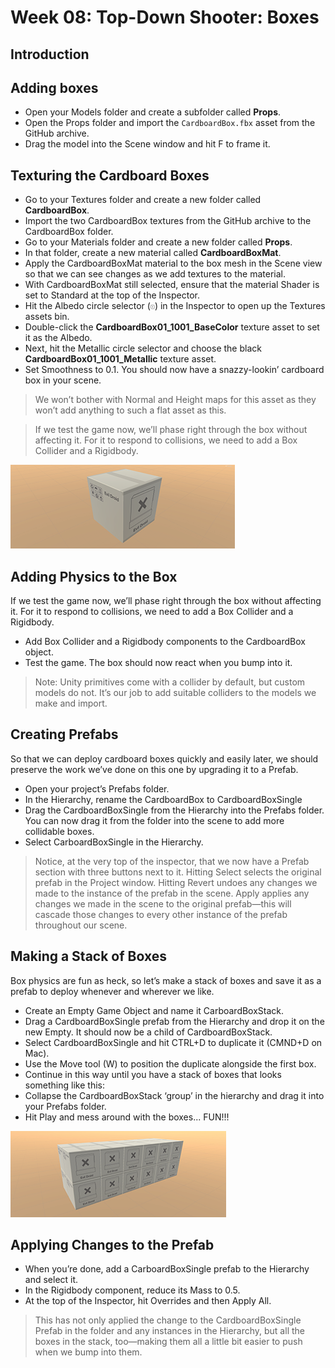 # Week 08: Top-Down Shooter: Boxes

## Introduction

## Adding boxes

- Open your Models folder and create a subfolder called **Props**.
- Open the Props folder and import the `CardboardBox.fbx` asset from the GitHub archive.
- Drag the model into the Scene window and hit F to frame it.

## Texturing the Cardboard Boxes

- Go to your Textures folder and create a new folder called **CardboardBox**.
- Import the two CardboardBox textures from the GitHub archive to the CardboardBox folder.
- Go to your Materials folder and create a new folder called **Props**.
- In that folder, create a new material called **CardboardBoxMat**.
- Apply the CardboardBoxMat material to the box mesh in the Scene view so that we can see changes as we add textures to the material.
- With CardboardBoxMat still selected, ensure that the material Shader is set to Standard at the top
of the Inspector.
- Hit the Albedo circle selector (![selector](images/week08_selectDot.png)) in the Inspector to open up the Textures assets bin.
- Double-click the **CardboardBox01\_1001\_BaseColor** texture asset to set it as the Albedo.
- Next, hit the Metallic circle selector and choose the black **CardboardBox01\_1001\_Metallic**
texture asset.
- Set Smoothness to 0.1.
You should now have a snazzy-lookin’ cardboard box in your scene.

> We won’t bother with Normal and Height maps for this asset as they won’t add anything to such
a flat asset as this.

> If we test the game now, we’ll phase right through the box without affecting it. For it to respond to collisions, we need to add a Box Collider and a Rigidbody.

![Textured box](images/week08_box.png)

## Adding Physics to the Box

If we test the game now, we’ll phase right through the box without affecting it. For it to respond to collisions, we need to add a Box Collider and a Rigidbody.

-	Add Box Collider and a Rigidbody components to the CardboardBox object.
-	Test the game. The box should now react when you bump into it.

> Note: Unity primitives come with a collider by default, but custom models do not. It’s our job to add suitable colliders to the models we make and import.


## Creating Prefabs

So that we can deploy cardboard boxes quickly and easily later, we should preserve the work we’ve done on this one by upgrading it to a Prefab.
- Open your project’s Prefabs folder.
- In the Hierarchy, rename the CardboardBox to CardboardBoxSingle
- Drag the CardboardBoxSingle from the Hierarchy into the Prefabs folder.
You can now drag it from the folder into the scene to add more collidable boxes.
- Select CarboardBoxSingle in the Hierarchy.

> Notice, at the very top of the inspector, that we now have a Prefab section with three buttons next to it. Hitting Select selects the original prefab in the Project window. Hitting Revert undoes any changes we made to the instance of the prefab in the scene. Apply applies any changes we made in the scene to the original prefab—this will cascade those changes to every other instance of the prefab throughout our scene.

## Making a Stack of Boxes

Box physics are fun as heck, so let’s make a stack of boxes and save it as a prefab to deploy whenever and wherever we like.
- Create an Empty Game Object and name it CarboardBoxStack.
- Drag a CardboardBoxSingle prefab from the Hierarchy and drop it on the new Empty.
It should now be a child of CardboardBoxStack.
- Select CardboardBoxSingle and hit CTRL+D to duplicate it (CMND+D on Mac).
- Use the Move tool (W) to position the duplicate alongside the first box.
- Continue in this way until you have a stack of boxes that looks something like this:
- Collapse the CardboardBoxStack ‘group’ in the hierarchy and drag it into your Prefabs
folder.
- Hit Play and mess around with the boxes... FUN\!\!\!

![Stack of boxes](images/week08_boxStack.png)

## Applying Changes to the Prefab

- When you’re done, add a CarboardBoxSingle prefab to the Hierarchy and select it.
- In the Rigidbody component, reduce its Mass to 0.5.
- At the top of the Inspector, hit Overrides and then Apply All.

> This has not only applied the change to the CardboardBoxSingle Prefab in the folder and any instances in the Hierarchy, but all the boxes in the stack, too—making them all a little bit easier to push when we bump into them.
